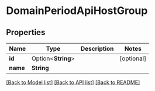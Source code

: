 # DomainPeriodApiHostGroup

## Properties

Name | Type | Description | Notes
------------ | ------------- | ------------- | -------------
**id** | Option<**String**> |  | [optional]
**name** | **String** |  |

[[Back to Model list]](../README.md#documentation-for-models) [[Back to API list]](../README.md#documentation-for-api-endpoints) [[Back to README]](../README.md)
